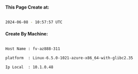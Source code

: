 
   
#### This Page Create at:

```bash

2024-06-08 - 10:57:57 UTC

```

#### Create By Machine:

```bash

Host Name : fv-az888-311

platform  : Linux-6.5.0-1021-azure-x86_64-with-glibc2.35

Ip Local  : 10.1.0.48

```

